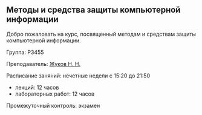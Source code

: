 ## Методы и средства защиты компьютерной информации

Добро пожаловать на курс, посвященный методам и средствам защиты компьютерной информации. 

Группа: P3455

Преподаватель: [Жуков Н. Н.](https://isu.ifmo.ru/person/261087)

Расписание заняний: нечетные недели с 15:20 до 21:50
* лекций: 12 часов
* лабораторных работ: 12 часов

Промежуточный контроль: экзамен